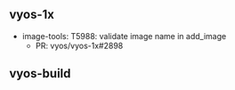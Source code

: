 ## vyos-1x
- image-tools: T5988: validate image name in add_image
   - PR: vyos/vyos-1x#2898


## vyos-build

